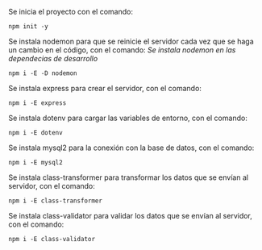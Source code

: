 Se inicia el proyecto con el comando:
```shell
npm init -y
```
Se instala nodemon para que se reinicie el servidor cada vez que se haga un cambio en el código, con el comando:
*Se instala nodemon en las dependecias de desarrollo*
```shell
npm i -E -D nodemon
```
Se instala express para crear el servidor, con el comando:
```shell
npm i -E express
```
Se instala dotenv para cargar las variables de entorno, con el comando:
```shell
npm i -E dotenv
```
Se instala mysql2 para la conexión con la base de datos, con el comando:
```shell
npm i -E mysql2
```
Se instala class-transformer para transformar los datos que se envían al servidor, con el comando:
```shell
npm i -E class-transformer
```
Se instala class-validator para validar los datos que se envían al servidor, con el comando:
```shell
npm i -E class-validator
```